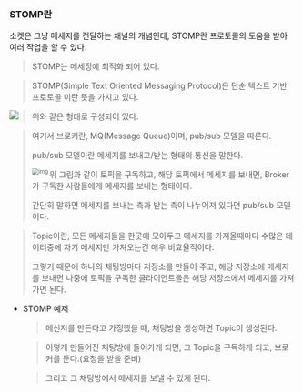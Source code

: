 ### STOMP란

소켓은 그냥 메세지를 전달하는 채널의 개념인데, STOMP란 프로토콜의 도움을 받아 여러 작업을 할 수 있다.

> STOMP는 메세징에 최적화 되어 있다.

> STOMP(Simple Text Oriented Messaging Protocol)은 단순 텍스트 기반 프로토콜 이란 뜻을 가지고 있다.

<img src="https://postfiles.pstatic.net/MjAxNzA5MTRfMTc0/MDAxNTA1Mzk5MTEzNDY3.-wDLzIteitBFY8jw6LYaeyjmtDu7LZrF-n2V1rpAmKMg.XFChnVn95Jp54kiKoux1P1iAx9zMD-uuVX9RYkfIGmsg.PNG.scw0531/%EC%8A%A4%ED%81%AC%EB%A6%B0%EC%83%B7_2017-09-14_%EC%98%A4%ED%9B%84_11.02.42.png?type=w1" align="left">

> 위와 같은 형태로 구성되어 있다.

> 여기서 브로커란, MQ(Message Queue)이며, pub/sub 모델을 따른다.
>
> pub/sub 모델이란 메세지를 보내고/받는 형태의 통신을 말한다.
>
> <img src="https://blog.kakaocdn.net/dn/zb1ff/btqxHUs9IYP/pjjGHGQxdonmls45awISuK/img.png" alt="img" style="zoom:70%;" align="left" />
>
> 위 그림과 같이 토픽을 구독하고, 해당 토픽에서 메세지를 보내면, Broker가 구독한 사람들에게 메세지를 보내는 형태이다.
>
> 간단히 말하면 메세지를 보내는 측과 받는 측이 나누어져 있다면 pub/sub 모델이다.

> Topic이란, 모든 메세지들을 한곳에 모아두고 메세지를 가져올때마다 수많은 데이터중에 자기 메세지만 가져오는건 매우 비효율적이다.
>
> 그렇기 때문에 하나의 채팅방마다 저장소를 만들어 주고, 해당 저장소에 메세지를 보내면 나중에 토픽을 구독한 클라이언트들은 해당 저장소에서 메세지를 가져가면 된다.

- STOMP 예제

  > 메신저를 만든다고 가정했을 때, 채팅방을 생성하면 Topic이 생성된다.

  > 이렇게 만들어진 채팅방에 들어가게 되면, 그 Topic을 구독하게 되고, 브로커를 둔다.(요청을 받을 준비)

  > 그리고 그 채팅방에서 메세지를 보낼 수 있게 된다.